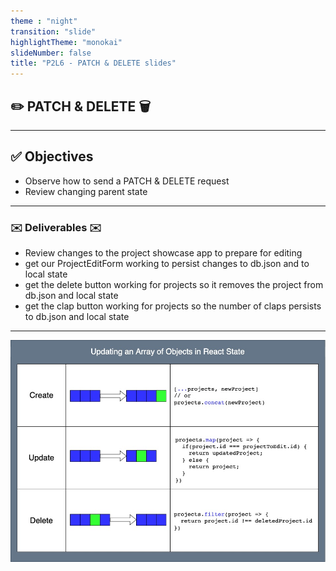 ```yaml
---
theme : "night"
transition: "slide"
highlightTheme: "monokai"
slideNumber: false
title: "P2L6 - PATCH & DELETE slides"
---
```


## ✏️ PATCH & DELETE 🗑

---


## ✅ Objectives 

- Observe how to send a PATCH & DELETE request
- Review changing parent state

---

### ✉️ Deliverables ✉️

- Review changes to the project showcase app to prepare for editing
- get our ProjectEditForm working to persist changes to db.json and to local state
- get the delete button working for projects so it removes the project from db.json and local state
- get the clap button working for projects so the number of claps persists to db.json and local state

---

![Updating an array of Objects in React state](./updating-an-array-of-objects-in-state.jpeg)